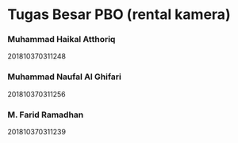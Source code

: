 # Tugas Besar PBO (rental kamera)

### Muhammad Haikal Atthoriq
 201810370311248
### Muhammad Naufal Al Ghifari
 201810370311256
### M. Farid Ramadhan
 201810370311239
